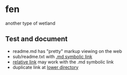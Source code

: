 # fen
another type of wetland

## Test and document

- readme.md has "pretty" markup viewing on the web
- sub/readme.txt with [.md symbolic link](sub/readme.md)
- [relative link](sub) may work with the .md symbolic link
- duplicate link at [lower directory](sub/dup/readme.md)
